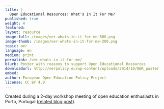 ```yaml
---
title: |
  Open Educational Resources: What's In It For Me?
published: true
weight: 4
featured: 
layout: resource
image-full: /images/oer-whats-in-it-for-me-500.png
image-thumb: /images/oer-whats-in-it-for-me-200.png
topic: oer
language: en
medium: print
permalink: /oer-whats-in-it-for-me/
blurb: Poster with reasons to support Open Educational Resources
downloadurl: http://oerpolicy.eu/wp-content/uploads/2014/10/OER_poster.pdf
embed:
author: European Open Education Policy Project
license: CC BY 4.0
---
```


Created during a 2-day workshop meeting of open education enthusiasts in Porto, Portugal ([related blog post](http://oerpolicy.eu/postcard-from-the-oer-workshop-in-porto/)).


